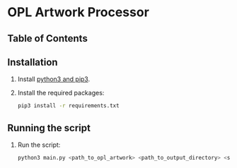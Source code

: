 # OPL Artwork Processor


## Table of Contents

## Installation

1. Install [python3 and pip3](https://python.org).

2. Install the required packages:
    ```sh
    pip3 install -r requirements.txt
    ```


## Running the script

1. Run the script:
    ```sh
    python3 main.py <path_to_opl_artwork> <path_to_output_directory> <suffix>
    ```
